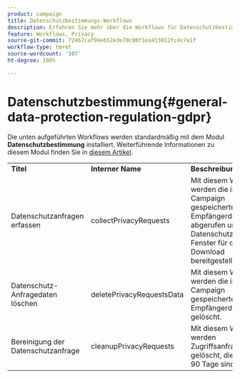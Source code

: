 ```yaml
---
product: campaign
title: Datenschutzbestimmungs-Workflows
description: Erfahren Sie mehr über die Workflows für Datenschutzbestimmungen.
feature: Workflows, Privacy
source-git-commit: 72467caf94e652ede70c00f1ea413012fc4c7e1f
workflow-type: tm+mt
source-wordcount: '107'
ht-degree: 100%

---
```



# Datenschutzbestimmung{#general-data-protection-regulation-gdpr}



Die unten aufgeführten Workflows werden standardmäßig mit dem Modul **Datenschutzbestimmung** installiert. Weiterführende Informationen zu diesem Modul finden Sie in [diesem Artikel](https://helpx.adobe.com/de/campaign/kb/acc-privacy.html).

<table> 
 <tbody> 
  <tr> 
   <td> <strong>Titel</strong><br /> </td> 
   <td> <strong>Interner Name</strong><br /> </td> 
   <td> <strong>Beschreibung</strong><br /> </td> 
  </tr> 
  <tr> 
   <td> <span class="uicontrol">Datenschutzanfragen erfassen</span> <br /> </td> 
   <td> <span class="uicontrol">collectPrivacyRequests</span> <br /> </td> 
   <td> Mit diesem Workflow werden die in Adobe Campaign gespeicherten Empfängerdaten abgerufen und im Datenschutzanfrage-Fenster für den Download bereitgestellt.<br /> </td> 
  </tr> 
  <tr> 
   <td> <span class="uicontrol">Datenschutz-Anfragedaten löschen</span> <br /> </td> 
   <td> <span class="uicontrol">deletePrivacyRequestsData</span> <br /> </td> 
   <td> Mit diesem Workflow werden die in Adobe Campaign gespeicherten Empfängerdaten gelöscht.<br /> </td> 
  </tr> 
  <tr> 
   <td> <span class="uicontrol">Bereinigung der Datenschutzanfrage</span> <br /> </td> 
   <td> <span class="uicontrol">cleanupPrivacyRequests</span> <br /> </td> 
   <td> Mit diesem Workflow werden Zugriffsanfragen gelöscht, die älter als 90 Tage sind.<br /> </td> 
  </tr> 
 </tbody> 
</table>

